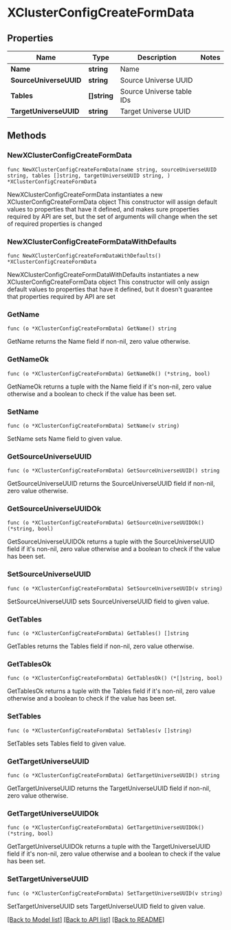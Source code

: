 # XClusterConfigCreateFormData

## Properties

Name | Type | Description | Notes
------------ | ------------- | ------------- | -------------
**Name** | **string** | Name | 
**SourceUniverseUUID** | **string** | Source Universe UUID | 
**Tables** | **[]string** | Source Universe table IDs | 
**TargetUniverseUUID** | **string** | Target Universe UUID | 

## Methods

### NewXClusterConfigCreateFormData

`func NewXClusterConfigCreateFormData(name string, sourceUniverseUUID string, tables []string, targetUniverseUUID string, ) *XClusterConfigCreateFormData`

NewXClusterConfigCreateFormData instantiates a new XClusterConfigCreateFormData object
This constructor will assign default values to properties that have it defined,
and makes sure properties required by API are set, but the set of arguments
will change when the set of required properties is changed

### NewXClusterConfigCreateFormDataWithDefaults

`func NewXClusterConfigCreateFormDataWithDefaults() *XClusterConfigCreateFormData`

NewXClusterConfigCreateFormDataWithDefaults instantiates a new XClusterConfigCreateFormData object
This constructor will only assign default values to properties that have it defined,
but it doesn't guarantee that properties required by API are set

### GetName

`func (o *XClusterConfigCreateFormData) GetName() string`

GetName returns the Name field if non-nil, zero value otherwise.

### GetNameOk

`func (o *XClusterConfigCreateFormData) GetNameOk() (*string, bool)`

GetNameOk returns a tuple with the Name field if it's non-nil, zero value otherwise
and a boolean to check if the value has been set.

### SetName

`func (o *XClusterConfigCreateFormData) SetName(v string)`

SetName sets Name field to given value.


### GetSourceUniverseUUID

`func (o *XClusterConfigCreateFormData) GetSourceUniverseUUID() string`

GetSourceUniverseUUID returns the SourceUniverseUUID field if non-nil, zero value otherwise.

### GetSourceUniverseUUIDOk

`func (o *XClusterConfigCreateFormData) GetSourceUniverseUUIDOk() (*string, bool)`

GetSourceUniverseUUIDOk returns a tuple with the SourceUniverseUUID field if it's non-nil, zero value otherwise
and a boolean to check if the value has been set.

### SetSourceUniverseUUID

`func (o *XClusterConfigCreateFormData) SetSourceUniverseUUID(v string)`

SetSourceUniverseUUID sets SourceUniverseUUID field to given value.


### GetTables

`func (o *XClusterConfigCreateFormData) GetTables() []string`

GetTables returns the Tables field if non-nil, zero value otherwise.

### GetTablesOk

`func (o *XClusterConfigCreateFormData) GetTablesOk() (*[]string, bool)`

GetTablesOk returns a tuple with the Tables field if it's non-nil, zero value otherwise
and a boolean to check if the value has been set.

### SetTables

`func (o *XClusterConfigCreateFormData) SetTables(v []string)`

SetTables sets Tables field to given value.


### GetTargetUniverseUUID

`func (o *XClusterConfigCreateFormData) GetTargetUniverseUUID() string`

GetTargetUniverseUUID returns the TargetUniverseUUID field if non-nil, zero value otherwise.

### GetTargetUniverseUUIDOk

`func (o *XClusterConfigCreateFormData) GetTargetUniverseUUIDOk() (*string, bool)`

GetTargetUniverseUUIDOk returns a tuple with the TargetUniverseUUID field if it's non-nil, zero value otherwise
and a boolean to check if the value has been set.

### SetTargetUniverseUUID

`func (o *XClusterConfigCreateFormData) SetTargetUniverseUUID(v string)`

SetTargetUniverseUUID sets TargetUniverseUUID field to given value.



[[Back to Model list]](../README.md#documentation-for-models) [[Back to API list]](../README.md#documentation-for-api-endpoints) [[Back to README]](../README.md)


